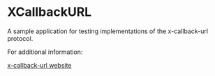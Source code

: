# XCallbackURL

A sample application for testing implementations of the x-callback-url protocol.

For additional information:

[x-callback-url website](http://x-callback-url.com)
